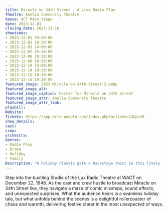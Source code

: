 ```yaml
---
title: Miracle on 34th Street - A Live Radio Play
Theatre: Amelia Community Theatre
Venue: ACT Main Stage
date: 2023-12-01 
closing_date: 2023-12-16
showtimes:
- 2023-12-01 19:30:00
- 2023-12-02 19:30:00
- 2023-12-03 14:00:00
- 2023-12-07 19:30:00
- 2023-12-08 19:30:00
- 2023-12-09 19:30:00
- 2023-12-10 14:00:00
- 2023-12-14 19:30:00
- 2023-12-15 19:30:00
- 2023-12-16 19:30:00
featured_image: 2023-Miracle-on-34th-Street-2.webp
featured_image_alt: 
featured_image_caption: Poster for Miracle on 34th Street
featured_image_attr: Amelia Community Theatre
featured_image_attr_link: 
playbill:
Website: 
Tickets: https://app.arts-people.com/index.php?actions=13&p=39
show_details: 
cast:
crew:
orchestra:
Genres:
- Radio Play
- Drama
- Holiday
- Family
Description: "A holiday classic gets a backstage twist in this lively 'play within a play.'"
---
```

Step into the bustling Studio of the Lux Radio Theatre at WACT on December 22, 1948. As the cast and crew hustle to broadcast Miracle on 34th Street live, they navigate a maze of comic missteps, sound effects, and unexpected surprises. What the audience hears is a seamless holiday tale, but what unfolds behind the scenes is a delightful rollercoaster of chaos and warmth, delivering festive cheer in the most unexpected of ways.